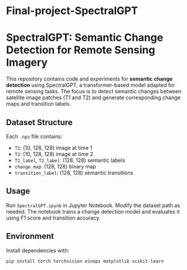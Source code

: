 # Final-project-SpectralGPT
# SpectralGPT: Semantic Change Detection for Remote Sensing Imagery

This repository contains code and experiments for **semantic change detection** using SpectralGPT, a transformer-based model adapted for remote sensing tasks. The focus is to detect semantic changes between satellite image patches (T1 and T2) and generate corresponding change maps and transition labels.

## Dataset Structure

Each `.npz` file contains:
- `T1`: (10, 128, 128) image at time 1
- `T2`: (10, 128, 128) image at time 2
- `T1_label`, `T2_label`: (128, 128) semantic labels
- `change_map`: (128, 128) binary map
- `transition_label`: (128, 128) semantic transitions

## Usage

Run `SpectralGPT.ipynb` in Jupyter Notebook. Modify the dataset path as needed. The notebook trains a change detection model and evaluates it using F1 score and transition accuracy.

## Environment

Install dependencies with:

```bash
pip install torch torchvision einops matplotlib scikit-learn
